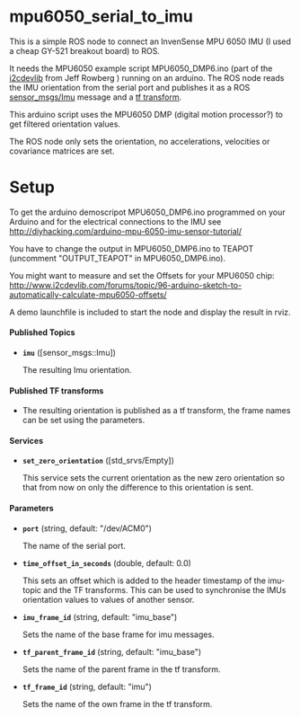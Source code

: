 mpu6050_serial_to_imu
=

This is a simple ROS node to connect an InvenSense MPU 6050 IMU  (I used a cheap GY-521 breakout board) to ROS.

It needs the MPU6050 example script MPU6050_DMP6.ino (part of the [i2cdevlib](http://www.i2cdevlib.com/) from Jeff Rowberg ) running on an arduino. The ROS node reads the IMU orientation from the serial port and publishes it as a ROS [sensor_msgs/Imu](http://docs.ros.org/api/sensor_msgs/html/msg/Imu.html) message and a [tf transform](http://wiki.ros.org/tf).

This arduino script uses the MPU6050 DMP (digital motion processor?) to get filtered orientation values.

The ROS node only sets the orientation, no accelerations, velocities or covariance matrices are set.

Setup
=

To get the arduino demoscripot MPU6050_DMP6.ino programmed on your Arduino and for the electrical connections to the IMU see http://diyhacking.com/arduino-mpu-6050-imu-sensor-tutorial/

You have to change the output in MPU6050_DMP6.ino to TEAPOT (uncomment "OUTPUT_TEAPOT" in MPU6050_DMP6.ino).

You might want to measure and set the Offsets for your MPU6050 chip: http://www.i2cdevlib.com/forums/topic/96-arduino-sketch-to-automatically-calculate-mpu6050-offsets/

A demo launchfile is included to start the node and display the result in rviz.




#### Published Topics

* **`imu`** ([sensor_msgs::Imu])

	The resulting Imu orientation.

#### Published TF transforms

*	The resulting orientation is published as a tf transform, the frame names can be set using the parameters.


#### Services

* **`set_zero_orientation`** ([std_srvs/Empty])

	This service sets the current orientation as the new zero orientation so that from now on only the difference to this orientation is sent.


#### Parameters

* **`port`** (string, default: "/dev/ACM0")

	The name of the serial port.

* **`time_offset_in_seconds`** (double, default: 0.0)

	This sets an offset which is added to the header timestamp of the imu-topic and the TF transforms. This can be used to synchronise the IMUs orientation values to values of another sensor.


* **`imu_frame_id`** (string, default: "imu_base")

	Sets the name of the base frame for imu messages.


* **`tf_parent_frame_id`** (string, default: "imu_base")

	Sets the name of the parent frame in the tf transform.


* **`tf_frame_id`** (string, default: "imu")

	Sets the name of the own frame in the tf transform.
